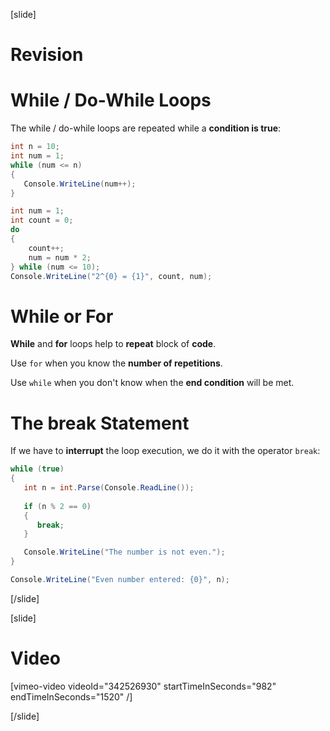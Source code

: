 [slide]
# Revision

# While / Do-While Loops
The while / do-while loops are repeated while a **condition is true**:

```cs live
int n = 10;
int num = 1;
while (num <= n)
{
   Console.WriteLine(num++);
}
```

``` cs live
int num = 1;
int count = 0;
do
{
    count++;
    num = num * 2;
} while (num <= 10);
Console.WriteLine("2^{0} = {1}", count, num);
```

# While or For
**While** and **for** loops help to **repeat** block of **code**.

Use `for` when you know the **number of repetitions**.

Use `while` when you don't know when the **end condition** will be met.

# The break Statement
If we have to **interrupt** the loop execution, we do it with the operator `break`:
``` cs live
while (true)
{
   int n = int.Parse(Console.ReadLine());
   
   if (n % 2 == 0)
   {
      break;
   }

   Console.WriteLine("The number is not even.");
}

Console.WriteLine("Even number entered: {0}", n);
```
[/slide]

[slide]
# Video

[vimeo-video videoId="342526930" startTimeInSeconds="982" endTimeInSeconds="1520" /]

[/slide]
